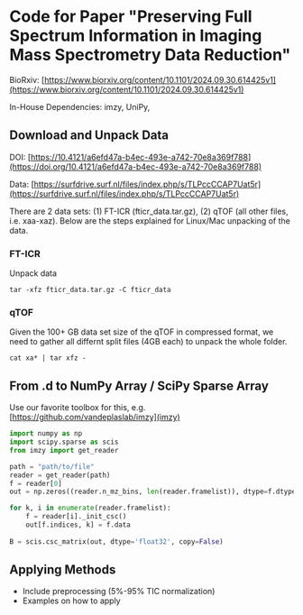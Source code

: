 # Code for Paper "Preserving Full Spectrum Information in Imaging Mass Spectrometry Data Reduction"

BioRxiv: [https://www.biorxiv.org/content/10.1101/2024.09.30.614425v1](https://www.biorxiv.org/content/10.1101/2024.09.30.614425v1)

In-House Dependencies: imzy, UniPy,


## Download and Unpack Data
DOI: [https://10.4121/a6efd47a-b4ec-493e-a742-70e8a369f788](https://doi.org/10.4121/a6efd47a-b4ec-493e-a742-70e8a369f788)

Data: [https://surfdrive.surf.nl/files/index.php/s/TLPccCCAP7Uat5r](https://surfdrive.surf.nl/files/index.php/s/TLPccCCAP7Uat5r)

There are 2 data sets: (1) FT-ICR (fticr_data.tar.gz), (2) qTOF (all other files, i.e. xaa-xaz). Below are the steps explained for Linux/Mac unpacking of the data.

### FT-ICR
Unpack data
```
tar -xfz fticr_data.tar.gz -C fticr_data
```

### qTOF
Given the 100+ GB data set size of the qTOF in compressed format, we need to gather all differnt split files (4GB each) to unpack the whole folder.
```
cat xa* | tar xfz -
```

## From .d to NumPy Array / SciPy Sparse Array
Use our favorite toolbox for this, e.g. [https://github.com/vandeplaslab/imzy](imzy)


```python
import numpy as np
import scipy.sparse as scis
from imzy import get_reader

path = "path/to/file"
reader = get_reader(path)
f = reader[0]
out = np.zeros((reader.n_mz_bins, len(reader.framelist)), dtype=f.dtype)

for k, i in enumerate(reader.framelist):
    f = reader[i]._init_csc()
    out[f.indices, k] = f.data    
    
B = scis.csc_matrix(out, dtype='float32', copy=False)
```

## Applying Methods
- Include preprocessing (5%-95% TIC normalization)
- Examples on how to apply
